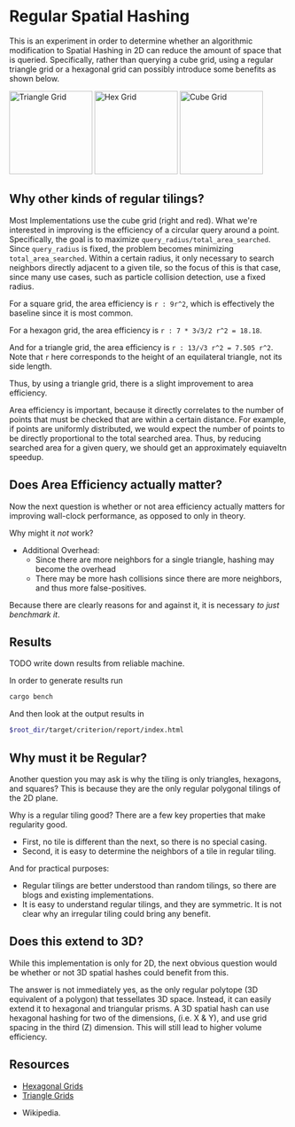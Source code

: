 # Regular Spatial Hashing

This is an experiment in order to determine whether an algorithmic modification to
Spatial Hashing in 2D can reduce the amount of space that is queried. Specifically, rather than
querying a cube grid, using a regular triangle grid or a hexagonal grid can possibly introduce
some benefits as shown below.

<img
  src="https://upload.wikimedia.org/wikipedia/commons/thumb/a/ac/1-uniform_n11.svg/1224px-1-uniform_n11.svg.png"
  alt="Triangle Grid" width="150"
/>
<img
  src="https://upload.wikimedia.org/wikipedia/commons/thumb/a/a6/1-uniform_n1.svg/400px-1-uniform_n1.svg.png"
  alt="Hex Grid" width="150"
/>
<img
  src="https://upload.wikimedia.org/wikipedia/commons/thumb/c/c4/1-uniform_n5.svg/400px-1-uniform_n5.svg.png"
  alt="Cube Grid" width="150"
/>

## Why other kinds of regular tilings?

Most Implementations use the cube grid (right and red). What we're interested in improving is
the efficiency of a circular query around a point. Specifically, the goal is to maximize
`query_radius/total_area_searched`. Since `query_radius` is fixed, the problem becomes
minimizing
`total_area_searched`. Within a certain radius, it only necessary to search neighbors directly
adjacent to a given tile, so the focus of this is that case, since many use cases, such as
particle collision detection, use a fixed radius.

For a square grid, the area efficiency is
`r : 9r^2`, which is effectively the baseline since it is most common.

For a hexagon grid, the area efficiency is
`r : 7 * 3√3/2 r^2 = 18.18`.

And for a triangle grid, the area efficiency is
`r : 13/√3 r^2 = 7.505 r^2`.
Note that `r` here corresponds to the height of an equilateral triangle, not its side length.

Thus, by using a triangle grid, there is a slight improvement to area efficiency.

Area efficiency is important, because it directly correlates to the number of points that must
be checked that are within a certain distance. For example, if points are uniformly distributed,
we would expect the number of points to be directly proportional to the total searched area.
Thus, by reducing searched area for a given query, we should get an approximately equiaveltn
speedup.

## Does Area Efficiency actually matter?

Now the next question is whether or not area efficiency actually matters for improving
wall-clock performance, as opposed to only in theory.

Why might it _not_ work?

- Additional Overhead:
  - Since there are more neighbors for a single triangle, hashing may become the overhead
  - There may be more hash collisions since there are more neighbors, and thus more
    false-positives.

Because there are clearly reasons for and against it, it is necessary _to just benchmark it_.

## Results

TODO write down results from reliable machine.

In order to generate results run
```sh
cargo bench
```
And then look at the output results in
```sh
$root_dir/target/criterion/report/index.html
```

<!-- TODO triangle spatial hashes better for dense -->
<!-- Cube is fine default -->
<!-- TODO hex spatial hashes better for radius very small and sparse -->

## Why must it be Regular?

Another question you may ask is why the tiling is only triangles, hexagons, and squares?
This is because they are the only regular polygonal tilings of the 2D plane.

Why is a regular tiling good?
There are a few key properties that make regularity good.

- First, no tile is different than the next, so there is no special casing.
- Second, it is easy to determine the neighbors of a tile in regular tiling.

And for practical purposes:
- Regular tilings are better understood than random tilings, so there are blogs and existing
  implementations.
- It is easy to understand regular tilings, and they are symmetric. It is not clear why an
  irregular tiling could bring any benefit.


## Does this extend to 3D?

While this implementation is only for 2D, the next obvious question would be whether or not 3D
spatial hashes could benefit from this.

The answer is not immediately yes, as the only regular polytope (3D equivalent of a polygon)
that tessellates 3D space. Instead, it can easily extend it to hexagonal and triangular
prisms. A 3D spatial hash can use hexagonal hashing for two of the dimensions, (i.e. X & Y),
and use grid spacing in the third (Z) dimension. This will still lead to higher volume
efficiency.


## Resources

- [Hexagonal Grids](https://www.redblobgames.com/grids/hexagons/#range)
- [Triangle Grids](https://www.boristhebrave.com/2021/05/23/triangle-grids/)

+ Wikipedia.
